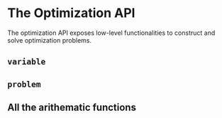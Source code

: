 # The Optimization API

The optimization API exposes low-level functionalities to construct and solve optimization problems.

## `variable`

## `problem`

## All the arithematic functions
